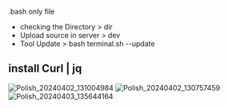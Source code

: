 .bash only file
* checking the Directory > dir
* Upload source in server > dev
* Tool Update > bash terminal.sh --update
## install Curl | jq
![Polish_20240402_131004984](https://github.com/Mr-Banana-2045/Server-terminal/assets/109140672/056a9bde-a0c3-4bf8-bee4-368164ec67e6)
![Polish_20240402_130757459](https://github.com/Mr-Banana-2045/Server-terminal/assets/109140672/bc3b622f-edc9-40e2-a128-fec04b8ba647)
![Polish_20240403_135644164](https://github.com/Mr-Banana-2045/Server-terminal/assets/109140672/82dae9c0-207f-4f5d-bc57-43d96e75be5a)
